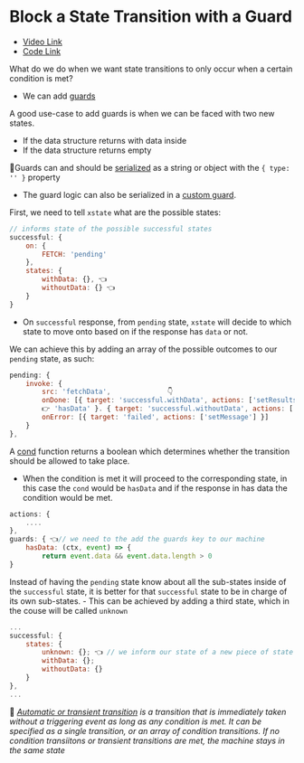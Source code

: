 # Block a State Transition with a Guard

- [Video Link](https://egghead.io/lessons/react-block-a-state-transition-with-a-guard)
- [Code Link](https://github.com/isaacplmann/sturdy-uis/tree/lesson3-end)

What do we do when we want state transitions to only occur when a certain condition is met?

- We can add [guards](https://xstate.js.org/docs/guides/guards.html#guards-condition-functions)

A good use-case to add guards is when we can be faced with two new states.

- If the data structure returns with data inside
- If the data structure returns empty

📝Guards can and should be [serialized](https://github.com/isaacplmann/sturdy-uis/tree/lesson5-end) as a string or object with the `{ type: '' }` property
  - The guard logic can also be serialized in a [custom guard](https://xstate.js.org/docs/guides/guards.html#custom-guards).

First, we need to tell `xstate` what are the possible states:

```js
// informs state of the possible successful states
successful: {
    on: {
        FETCH: 'pending' 
    },
    states: {
        withData: {}, 👈
        withoutData: {} 👈
    }
}
```

* On `successful` response, from `pending` state, `xstate` will decide to which state to move onto based on if the response has `data` or not.

We can achieve this by adding an array of the possible outcomes to our `pending` state, as such:

```js
pending: {
	invoke: {
		src: 'fetchData',              👇
        onDone: [{ target: 'successful.withData', actions: ['setResults'], cond:
        👉 'hasData' }. { target: 'successful.withoutData', actions: ['setResults'] }], 
		onError: [{ target: 'failed', actions: ['setMessage'] }]
	}
},
```

A [cond](https://xstate.js.org/docs/guides/guards.html#guards-condition-functions) function returns a boolean which determines whether the transition should be allowed to take place.
  - When the condition is met it will proceed to the corresponding state, in this case the `cond` would be `hasData` and if the response in has data the condition would be met.

```js
actions: {
    ....
},
guards: { 👈// we need to the add the guards key to our machine
    hasData: (ctx, event) => {
        return event.data && event.data.length > 0
}
```

Instead of having the `pending` state know about all the sub-states inside of the `successful` state, it is better for that `successful` state to be in charge of its own sub-states.
    - This can be achieved by adding a third state, which in the couse will be called `unknown`

```js
...
successful: {
    states: {
        unknown: {}; 👈 // we inform our state of a new piece of state
        withData: {};
        withoutData: {}
    }
},
...
```

🚙 _[Automatic or transient transition](https://xstate.js.org/docs/guides/transitions.html#transient-transitions) is a transition that is immediately taken without a triggering event as long as any condition is met. It can be specified as a single transition, or an array of condition transitions. If no condition transiitons or transient transitions are met, the machine stays in the same state_
